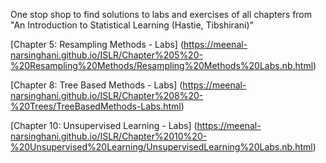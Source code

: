 One stop shop to find solutions to labs and exercises of all chapters from "An Introduction to Statistical Learning (Hastie, Tibshirani)"

[Chapter 5: Resampling Methods - Labs] (https://meenal-narsinghani.github.io/ISLR/Chapter%205%20-%20Resampling%20Methods/Resampling%20Methods%20Labs.nb.html)

[Chapter 8: Tree Based Methods - Labs] (https://meenal-narsinghani.github.io/ISLR/Chapter%208%20-%20Trees/TreeBasedMethods-Labs.html)

[Chapter 10: Unsupervised Learning - Labs] (https://meenal-narsinghani.github.io/ISLR/Chapter%2010%20-%20Unsupervised%20Learning/UnsupervisedLearning%20Labs.nb.html)

